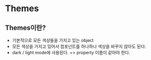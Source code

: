 # Themes

## Themes이란?
- 기본적으로 모든 색상들을 가지고 있는 object
- 모든 색상을 가지고 있어서 컴포넌트를 하나하나 색상을 바꾸지 않아도 된다.
- dark / light mode에 사용된다. => property 이름이 같아야 한다.